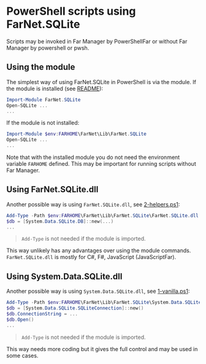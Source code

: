 ﻿# PowerShell scripts using FarNet.SQLite

Scripts may be invoked in Far Manager by PowerShellFar or without Far Manager by powershell or pwsh.

## Using the module

The simplest way of using FarNet.SQLite in PowerShell is via the module.
If the module is installed (see [README](../README.md)):

```powershell
Import-Module FarNet.SQLite
Open-SQLite ...
...
```

If the module is not installed:

```powershell
Import-Module $env:FARHOME\FarNet\Lib\FarNet.SQLite
Open-SQLite ...
...
```

Note that with the installed module you do not need the environment variable `FARHOME` defined.
This may be important for running scripts without Far Manager.

## Using FarNet.SQLite.dll

Another possible way is using `FarNet.SQLite.dll`, see [2-helpers.ps1](2-helpers.ps1):

```powershell
Add-Type -Path $env:FARHOME\FarNet\Lib\FarNet.SQLite\FarNet.SQLite.dll
$db = [System.Data.SQLite.DB]::new(...)
...
```

> `Add-Type` is not needed if the module is imported.

This way unlikely has any advantages over using the module commands.
`FarNet.SQLite.dll` is mostly for C#, F#, JavaScript (JavaScriptFar).

## Using System.Data.SQLite.dll

Another possible way is using `System.Data.SQLite.dll`, see [1-vanilla.ps1](1-vanilla.ps1):

```powershell
Add-Type -Path $env:FARHOME\FarNet\Lib\FarNet.SQLite\System.Data.SQLite.dll
$db = [System.Data.SQLite.SQLiteConnection]::new()
$db.ConnectionString = ...
$db.Open()
...
```

> `Add-Type` is not needed if the module is imported.

This way needs more coding but it gives the full control and may be used in some cases.
